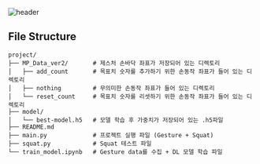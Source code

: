 ![header](https://capsule-render.vercel.app/api?type=soft&section=header&text=Health%20Gesture%20AI&fontSize=45)

## File Structure
```shell
project/
├── MP_Data_ver2/       # 제스처 손바닥 좌표가 저장되어 있는 디렉토리
│   ├── add_count       # 목표치 숫자를 추가하기 위한 손동작 좌표가 들어 있는 디렉토리
│   ├── nothing         # 무의미한 손동작 좌표가 들어 있는 디렉토리
│   └── reset_count     # 목표치 숫자를 리셋하기 위한 손동작 좌표가 들어 있는 디렉토리
├── model/              
│   └── best-model.h5   # 모델 학습 후 가중치가 저장되어 있는 .h5파일 
├── README.md
├── main.py             # 프로젝트 실행 파일 (Gesture + Squat)
├── squat.py            # Squat 테스트 파일
└── train_model.ipynb   # Gesture data를 수집 + DL 모델 학습 파일
```

